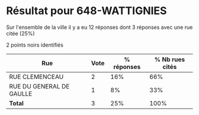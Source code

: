 # Résultat pour 648-WATTIGNIES

Sur l'ensemble de la ville il y a eu 12 réponses dont 3 réponses avec une rue citée (25%)

2 points noirs identifiés

| Rue | Vote | % réponses | % Nb rues cités|
|-----|------|------------|----------------|
| RUE CLEMENCEAU | 2 | 16% | 66%|
| RUE DU GENERAL DE GAULLE | 1 | 8% | 33%|
| **Total** | 3 | 25% | 100%|
